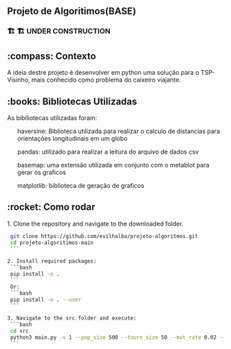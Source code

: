 ## Projeto de Algoritimos(BASE)


###	:building_construction:	:building_construction: UNDER CONSTRUCTION

<h2>:compass: Contexto</h2>
<p>A ideia destre projeto é desenvolver em python uma solução para o TSP-Visinho, mais conhecido como problema do caixeiro viajante.</p>

<h2>:books: Bibliotecas Utilizadas</h2>
<p>As bibiliotecas utilizadas foram:</p>
  <ul>haversine: Biblioteca utilizada para realizar o calculo de distancias para orientações longitudinais em um globo</ul>
  <ul>pandas: utilizado para realizar a leitura do arquivo de dados csv</ul>
  <ul>basemap: uma extensão utilizada em conjunto com o metablot para gerar os graficos</ul>
  <ul>matplotlib: biblioteca de geração de graficos</ul>



<h2>:rocket: Como rodar</h2>
1. Clone the repository and navigate to the downloaded folder.
   
   ```bash
    git clone https://github.com/evilhalba/projeto-algoritmos.git
    cd projeto-algoritimos-main
    ```

2. Install required packages:
	```bash
	pip install -e .
	```
    Or:
	```bash
	pip install -e . --user
	```

3. Navigate to the src folder and execute:
    ```bash
    cd src
    python3 main.py -v 1 --pop_size 500 --tourn_size 50 --mut_rate 0.02 --n_gen 20 --cities_fn '../data/places.csv'
    ```
